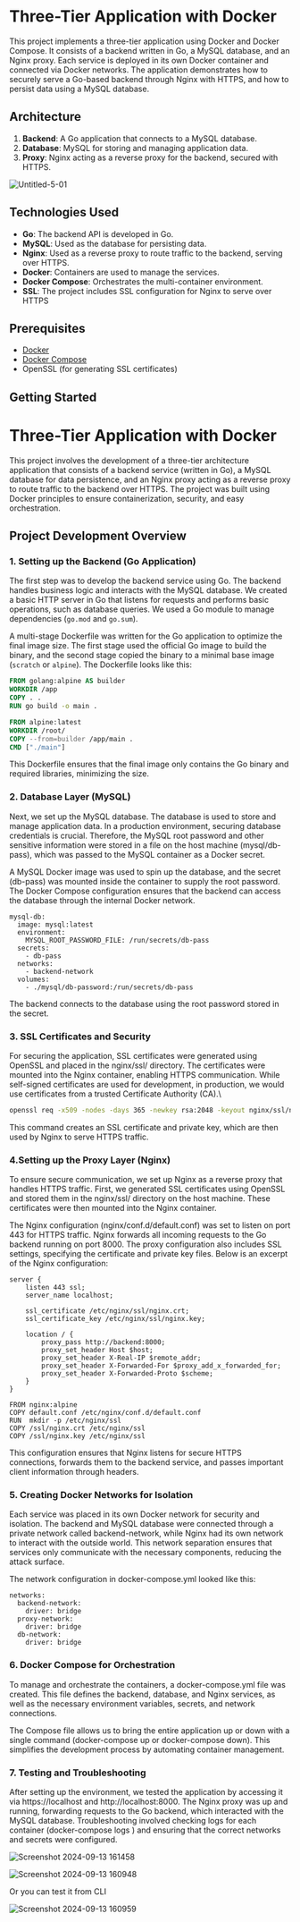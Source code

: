 # Three-Tier Application with Docker

This project implements a three-tier application using Docker and Docker Compose. It consists of a backend written in Go, a MySQL database, and an Nginx proxy. Each service is deployed in its own Docker container and connected via Docker networks. The application demonstrates how to securely serve a Go-based backend through Nginx with HTTPS, and how to persist data using a MySQL database.

## Architecture

1. **Backend**: A Go application that connects to a MySQL database.
2. **Database**: MySQL for storing and managing application data.
3. **Proxy**: Nginx acting as a reverse proxy for the backend, secured with HTTPS.

![Untitled-5-01](https://github.com/user-attachments/assets/1fc37ab7-fb9d-4f31-819b-0eece5aecad7)

## Technologies Used

- **Go**: The backend API is developed in Go.
- **MySQL**: Used as the database for persisting data.
- **Nginx**: Used as a reverse proxy to route traffic to the backend, serving over HTTPS.
- **Docker**: Containers are used to manage the services.
- **Docker Compose**: Orchestrates the multi-container environment.
- **SSL**: The project includes SSL configuration for Nginx to serve over HTTPS

## Prerequisites

- [Docker](https://www.docker.com/)
- [Docker Compose](https://docs.docker.com/compose/install/)
- OpenSSL (for generating SSL certificates)

## Getting Started

# Three-Tier Application with Docker

This project involves the development of a three-tier architecture application that consists of a backend service (written in Go), a MySQL database for data persistence, and an Nginx proxy acting as a reverse proxy to route traffic to the backend over HTTPS. The project was built using Docker principles to ensure containerization, security, and easy orchestration.

## Project Development Overview

### 1. Setting up the Backend (Go Application)

The first step was to develop the backend service using Go. The backend handles business logic and interacts with the MySQL database. We created a basic HTTP server in Go that listens for requests and performs basic operations, such as database queries. We used a Go module to manage dependencies (`go.mod` and `go.sum`).

A multi-stage Dockerfile was written for the Go application to optimize the final image size. The first stage used the official Go image to build the binary, and the second stage copied the binary to a minimal base image (`scratch` or `alpine`). The Dockerfile looks like this:

```Dockerfile
FROM golang:alpine AS builder
WORKDIR /app
COPY . .
RUN go build -o main .

FROM alpine:latest
WORKDIR /root/
COPY --from=builder /app/main .
CMD ["./main"]
```

This Dockerfile ensures that the final image only contains the Go binary and required libraries, minimizing the size.

### 2. Database Layer (MySQL)
Next, we set up the MySQL database. The database is used to store and manage application data. In a production environment, securing database credentials is crucial. Therefore, the MySQL root password and other sensitive information were stored in a file on the host machine (mysql/db-pass), which was passed to the MySQL container as a Docker secret.

A MySQL Docker image was used to spin up the database, and the secret (db-pass) was mounted inside the container to supply the root password. The Docker Compose configuration ensures that the backend can access the database through the internal Docker network.

```Docker-compose mysql-db service
mysql-db:
  image: mysql:latest
  environment:
    MYSQL_ROOT_PASSWORD_FILE: /run/secrets/db-pass
  secrets:
    - db-pass
  networks:
    - backend-network
  volumes:
    - ./mysql/db-password:/run/secrets/db-pass
```


The backend connects to the database using the root password stored in the secret.

### 3. SSL Certificates and Security
For securing the application, SSL certificates were generated using OpenSSL and placed in the nginx/ssl/ directory. The certificates were mounted into the Nginx container, enabling HTTPS communication. While self-signed certificates are used for development, in production, we would use certificates from a trusted Certificate Authority (CA).\

```bash
openssl req -x509 -nodes -days 365 -newkey rsa:2048 -keyout nginx/ssl/nginx.key -out nginx/ssl/nginx.crt
```
This command creates an SSL certificate and private key, which are then used by Nginx to serve HTTPS traffic.

### 4.Setting up the Proxy Layer (Nginx)
To ensure secure communication, we set up Nginx as a reverse proxy that handles HTTPS traffic. First, we generated SSL certificates using OpenSSL and stored them in the nginx/ssl/ directory on the host machine. These certificates were then mounted into the Nginx container.

The Nginx configuration (nginx/conf.d/default.conf) was set to listen on port 443 for HTTPS traffic. Nginx forwards all incoming requests to the Go backend running on port 8000. The proxy configuration also includes SSL settings, specifying the certificate and private key files. Below is an excerpt of the Nginx configuration:

```Nginx conf custom file
server {
    listen 443 ssl;
    server_name localhost;

    ssl_certificate /etc/nginx/ssl/nginx.crt;
    ssl_certificate_key /etc/nginx/ssl/nginx.key;

    location / {
        proxy_pass http://backend:8000;
        proxy_set_header Host $host;
        proxy_set_header X-Real-IP $remote_addr;
        proxy_set_header X-Forwarded-For $proxy_add_x_forwarded_for;
        proxy_set_header X-Forwarded-Proto $scheme;
    }
}
```

```Nginx Dockerfile
FROM nginx:alpine
COPY default.conf /etc/nginx/conf.d/default.conf
RUN  mkdir -p /etc/nginx/ssl
COPY /ssl/nginx.crt /etc/nginx/ssl
COPY /ssl/nginx.key /etc/nginx/ssl
```
This configuration ensures that Nginx listens for secure HTTPS connections, forwards them to the backend service, and passes important client information through headers.

### 5. Creating Docker Networks for Isolation
Each service was placed in its own Docker network for security and isolation. The backend and MySQL database were connected through a private network called backend-network, while Nginx had its own network to interact with the outside world. This network separation ensures that services only communicate with the necessary components, reducing the attack surface.

The network configuration in docker-compose.yml looked like this:

```
networks:
  backend-network:
    driver: bridge
  proxy-network:
    driver: bridge
  db-network:
    driver: bridge
```
### 6. Docker Compose for Orchestration
To manage and orchestrate the containers, a docker-compose.yml file was created. This file defines the backend, database, and Nginx services, as well as the necessary environment variables, secrets, and network connections.

The Compose file allows us to bring the entire application up or down with a single command (docker-compose up or docker-compose down). This simplifies the development process by automating container management.   


### 7. Testing and Troubleshooting
After setting up the environment, we tested the application by accessing it via https://localhost and http://localhost:8000. The Nginx proxy was up and running, forwarding requests to the Go backend, which interacted with the MySQL database. Troubleshooting involved checking logs for each container (docker-compose logs <service>) and ensuring that the correct networks and secrets were configured.

![Screenshot 2024-09-13 161458](https://github.com/user-attachments/assets/215ef27c-d75b-4675-9a3c-d6660767a625)

![Screenshot 2024-09-13 160948](https://github.com/user-attachments/assets/8fbd7ef8-8bcf-4b9c-9083-b7cd74abf47b)

Or you can test it from CLI

![Screenshot 2024-09-13 160959](https://github.com/user-attachments/assets/a6d71525-a937-42ce-ab56-7f7528eed9b4)

